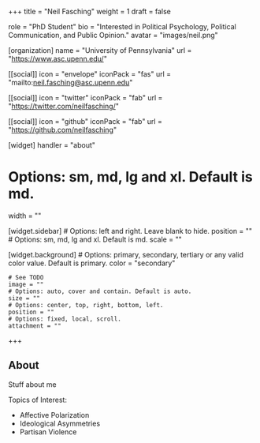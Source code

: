 +++
title = "Neil Fasching"
weight = 1
draft = false

role = "PhD Student"
bio = "Interested in Political Psychology, Political Communication, and Public Opinion."
avatar = "images/neil.png"

[organization]
  name = "University of Pennsylvania"
  url = "https://www.asc.upenn.edu/"

[[social]]
  icon = "envelope"
  iconPack = "fas"
  url = "mailto:neil.fasching@asc.upenn.edu"

[[social]]
  icon = "twitter"
  iconPack = "fab"
  url = "https://twitter.com/neilfasching/"

[[social]]
  icon = "github"
  iconPack = "fab"
  url = "https://github.com/neilfasching"

[widget]
  handler = "about"
    
  # Options: sm, md, lg and xl. Default is md.
  width = ""

  [widget.sidebar]
    # Options: left and right. Leave blank to hide.
    position = ""
    # Options: sm, md, lg and xl. Default is md.
    scale = ""
    
  [widget.background]
    # Options: primary, secondary, tertiary or any valid color value. Default is primary.
    color = "secondary"
    
    # See TODO
    image = ""
    # Options: auto, cover and contain. Default is auto.
    size = ""
    # Options: center, top, right, bottom, left.
    position = ""
    # Options: fixed, local, scroll.
    attachment = ""
+++

## About

Stuff about me

Topics of Interest:
- Affective Polarization
- Ideological Asymmetries
- Partisan Violence

